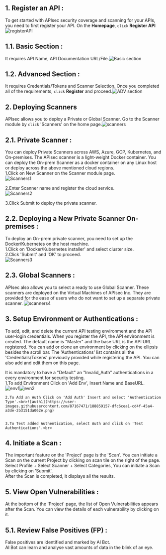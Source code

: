 ## **1. Register an API** :
To get started with APIsec security coverage and scanning for your APIs, you need to first register your API.
On the **Homepage**, `click` **Register API** ![registerAPI](https://user-images.githubusercontent.com/87167471/188848252-8770eab9-fce4-490f-a8d8-510bed9640b0.png)


## **1.1. Basic Section** : 
  It requires API Name, API Documentation URL/File.![Basic section](https://user-images.githubusercontent.com/87167471/188849698-5ede3180-941f-4af6-8882-7877506ccb70.png)


## **1.2. Advanced Section** :
  It requires Credentials/Tokens and Scanner Selection.
Once you completed all of the requirements, `click` **Register** and proceed.![ADV section](https://user-images.githubusercontent.com/87167471/188850215-0483a00e-c142-4683-9bbd-1d6eee7e1e13.png)
 


## **2. Deploying Scanners**
APIsec allows you to deploy a Private or Global Scanner. Go to the Scanner module by `click` 'Scanners' on the home page.![scanners](https://user-images.githubusercontent.com/87167471/188850757-9ce11509-019b-4fc8-99d7-51e380240d16.png)


## **2.1. Private Scanner** :
   You can deploy Private Scanners across AWS, Azure, GCP, Kubernetes, and On-premises. The APIsec scanner is a light-weight Docker container. You can      deploy the On-prem Scanner as a docker container on any Linux host or deploy across the above mentioned cloud regions.<br>
  1.Click on New Scanner on the Scanner module page.<br>![Scanners1](https://user-images.githubusercontent.com/87167471/188851748-71c27718-4da2-4c39-bf43-06a1856695a5.png)

  2.Enter Scanner name and register the cloud service.<br>![Scanners2](https://user-images.githubusercontent.com/87167471/188854919-cdf49a54-7228-42b1-8621-65c938dd10ca.png)

  3.Click Submit to deploy the private scanner. <br>

## **2.2. Deploying a New Private Scanner On-premises** :
  To deploy an On-prem private scanner, you need to set up the Docker/Kubernetes on the host machine.<br>
   1.Click on 'Docker/Kubernetes installer' and select cluster size.<br>
   2.Click 'Submit' and 'OK' to proceed.<br>![Scanners3](https://user-images.githubusercontent.com/87167471/188855392-c5624fbb-2ba8-4515-a05a-8b0d3be7c096.png)


## **2.3. Global Scanners** :
  APIsec also allows you to select a ready to use Global Scanner. These scanners are deployed on the Virtual Machines of APIsec Inc. They are provided for the ease of users who do not want to set up a separate private scanner. ![scanners4](https://user-images.githubusercontent.com/87167471/188855688-fc5851a9-6b85-4e58-b7af-e49dbeabd50f.png)
 


## **3. Setup Environment or Authentications** :
  To add, edit, and delete the current API testing environment and the API user-login credentials.
  When you register the API, the API environment is created. The default name is "Master" and the base URL is   the API URL registered. You can add or clone an environment by clicking on the ellipsis besides the scroll bar.
  The 'Authentications' list contains all the 'Credentials/Tokens' previously provided while registering the API. You can also add and edit them on this page.
  
It is mandatory to have a "Default" an "Invalid_Auth" authentications in a every environment for security testing.<br>
    1.To add Environment Click on 'Add Env', Insert Name and BaseURL. <br>![env1](https://user-images.githubusercontent.com/87167471/188856333-c8891cbb-75ef-427d-ad81-3389ce20c899.png)![evn2](https://user-images.githubusercontent.com/87167471/188857013-18d52ee0-2252-42ca-bd5a-88f1b54800ed.png)


    2.To Add an Auth Click on 'Add Auth' Insert and select 'Authentication Type'.<br>![auth1](https://user-images.githubusercontent.com/87167471/188859157-dfc6cea1-cd4f-45a4-a3de-2b3151da062e.png)


    3.To Test added Authentication, select Auth and click on 'Test Authentications'.<br>



## **4. Initiate a Scan** :
  The important feature on the 'Project' page is the 'Scan'. You can initiate a Scan on the current Project by clicking on scan tile on the right of the    page.<br>
  Select Profile + Select Scanner  + Select Categories, You can initiate a Scan by clicking on 'Submit'.<br>
  After the Scan is completed, it displays all the results.   <br>


## **5. View Open Vulnerabilities** :
  At the bottom of the 'Project' page, the list of Open Vulnerabilities appears after the Scan. You can view the details of each vulnerability by clicking on it. 
  
## **5.1. Review False Positives (FP)** : <br>
   False positives are identified and marked by AI Bot.<br> 
    AI Bot can learn and analyse vast amounts of data in the blink of an eye.<br>

 
   
   
